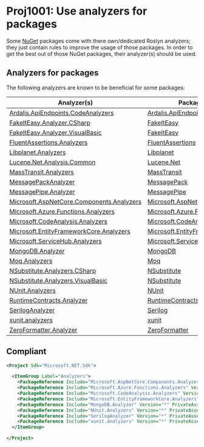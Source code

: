 # Proj1001: Use analyzers for packages
Some [NuGet](https://www.nuget.org/) packages come with there own/dedicated
Roslyn analyzers; they just contain rules to improve the usage of those packages.
In order to get the best out of those NuGet packages, their analyzer(s) should
be used.

## Analyzers for packages
The following analyzers are known to be beneficial for some packages:

| Analyzer(s)                                                                                                           | Packages                                                                                          | Languages |
|-----------------------------------------------------------------------------------------------------------------------|---------------------------------------------------------------------------------------------------|:---------:|
| [Ardalis.ApiEndpoints.CodeAnalyzers](https://www.nuget.org/packages/Ardalis.ApiEndpoints.CodeAnalyzers)               | [Ardalis.ApiEndpoints.](https://www.nuget.org/packages?q=Ardalis.ApiEndpoints)                    | Any       |
| [FakeItEasy.Analyzer.CSharp](https://www.nuget.org/packages/FakeItEasy.Analyzer.CSharp)                               | [FakeItEasy](https://www.nuget.org/packages?q=FakeItEasy)                                         | C#        |
| [FakeItEasy.Analyzer.VisualBasic](https://www.nuget.org/packages/FakeItEasy.Analyzer.VisualBasic)                     | [FakeItEasy](https://www.nuget.org/packages?q=FakeItEasy)                                         | VB.NET    |
| [FluentAssertions.Analyzers](https://www.nuget.org/packages/FluentAssertions.Analyzers)                               | [FluentAssertions](https://www.nuget.org/packages?q=FluentAssertions)                             | Any       |
| [Libplanet.Analyzers](https://www.nuget.org/packages/Libplanet.Analyzers)                                             | [Libplanet](https://www.nuget.org/packages?q=Libplanet)                                           | Any       |
| [Lucene.Net.Analysis.Common](https://www.nuget.org/packages/Lucene.Net.Analysis.Common)                               | [Lucene.Net](https://www.nuget.org/packages?q=Lucene.Net)                                         | Any       |
| [MassTransit.Analyzers](https://www.nuget.org/packages/MassTransit.Analyzers)                                         | [MassTransit](https://www.nuget.org/packages?q=MassTransit)                                       | Any       |
| [MessagePackAnalyzer](https://www.nuget.org/packages/MessagePackAnalyzer)                                             | [MessagePack](https://www.nuget.org/packages?q=MessagePack)                                       | Any       |
| [MessagePipe.Analyzer](https://www.nuget.org/packages/MessagePipe.Analyzer)                                           | [MessagePipe](https://www.nuget.org/packages?q=MessagePipe)                                       | Any       |
| [Microsoft.AspNetCore.Components.Analyzers](https://www.nuget.org/packages/Microsoft.AspNetCore.Components.Analyzers) | [Microsoft.AspNetCore](https://www.nuget.org/packages?q=Microsoft.AspNetCore.)                    | Any       |
| [Microsoft.Azure.Functions.Analyzers](https://www.nuget.org/packages/Microsoft.Azure.Functions.Analyzers)             | [Microsoft.Azure.Functions](https://www.nuget.org/packages?q=Microsoft.Azure.Functions)           | Any       |
| [Microsoft.CodeAnalysis.Analyzers](https://www.nuget.org/packages/Microsoft.CodeAnalysis.Analyzers)                   | [Microsoft.CodeAnalysis](https://www.nuget.org/packages?q=Microsoft.CodeAnalysis)                 | Any       |
| [Microsoft.EntityFrameworkCore.Analyzers](https://www.nuget.org/packages/Microsoft.EntityFrameworkCore.Analyzers)     | [Microsoft.EntityFrameworkCore](https://www.nuget.org/packages?q=Microsoft.EntityFrameworkCore)   | Any       |
| [Microsoft.ServiceHub.Analyzers](https://www.nuget.org/packages/Microsoft.ServiceHub.Analyzers)                       | [Microsoft.ServiceHub](https://www.nuget.org/packages?q=Microsoft.ServiceHub)                     | Any       |
| [MongoDB.Analyzer](https://www.nuget.org/packages/MongoDB.Analyzer)                                                   | [MongoDB](https://www.nuget.org/packages?q=MongoDB)                                               | Any       |
| [Moq.Analyzers](https://www.nuget.org/packages/Moq.Analyzers)                                                         | [Moq](https://www.nuget.org/packages?q=Moq)                                                       | Any       |
| [NSubstitute.Analyzers.CSharp](https://www.nuget.org/packages/NSubstitute.Analyzers.CSharp)                           | [NSubstitute](https://www.nuget.org/packages?q=NSubstitute)                                       | C#        |
| [NSubstitute.Analyzers.VisualBasic](https://www.nuget.org/packages/NSubstitute.Analyzers.VisualBasic)                 | [NSubstitute](https://www.nuget.org/packages?q=NSubstitute)                                       | VB.NET    |
| [NUnit.Analyzers](https://www.nuget.org/packages/NUnit.Analyzers)                                                     | [NUnit](https://www.nuget.org/packages?q=NUnit)                                                   | Any       |
| [RuntimeContracts.Analyzer](https://www.nuget.org/packages/RuntimeContracts.Analyzer)                                 | [RuntimeContracts](https://www.nuget.org/packages?q=RuntimeContracts)                             | Any       |
| [SerilogAnalyzer](https://www.nuget.org/packages/SerilogAnalyzer)                                                     | [Serilog](https://www.nuget.org/packages?q=Serilog)                                               | Any       |
| [xunit.analyzers](https://www.nuget.org/packages/xunit.analyzers)                                                     | [xunit](https://www.nuget.org/packages?q=xunit)                                                   | Any       |
| [ZeroFormatter.Analyzer](https://www.nuget.org/packages/ZeroFormatter.Analyzer)                                       | [ZeroFormatter](https://www.nuget.org/packages?q=ZeroFormatter)                                   | Any       |

## Compliant
``` xml
<Project Sdk="Microsoft.NET.Sdk">

  <ItemGroup Label="Analyzers">
    <PackageReference Include="Microsoft.AspNetCore.Components.Analyzers" Version="*" PrivateAssets="All" IncludeAssets="runtime; build; native; contentfiles; analyzers; buildtransitive" />
    <PackageReference Include="Microsoft.Azure.Functions.Analyzers" Version="*" PrivateAssets="All" IncludeAssets="runtime; build; native; contentfiles; analyzers; buildtransitive" />
    <PackageReference Include="Microsoft.CodeAnalysis.Analyzers" Version="*" PrivateAssets="All" IncludeAssets="runtime; build; native; contentfiles; analyzers; buildtransitive" />
    <PackageReference Include="Microsoft.EntityFrameworkCore.Analyzers" Version="*" PrivateAssets="All" IncludeAssets="runtime; build; native; contentfiles; analyzers; buildtransitive" />
    <PackageReference Include="MongoDB.Analyzer" Version="*" PrivateAssets="All" IncludeAssets="runtime; build; native; contentfiles; analyzers; buildtransitive" />
    <PackageReference Include="NUnit.Analyzers" Version="*" PrivateAssets="All" IncludeAssets="runtime; build; native; contentfiles; analyzers; buildtransitive" />
    <PackageReference Include="SerilogAnalyzer" Version="*" PrivateAssets="All" IncludeAssets="runtime; build; native; contentfiles; analyzers; buildtransitive" />
    <PackageReference Include="xunit.analyzers" Version="*" PrivateAssets="All" IncludeAssets="runtime; build; native; contentfiles; analyzers; buildtransitive" />
  </ItemGroup>

</Project>
 ```
